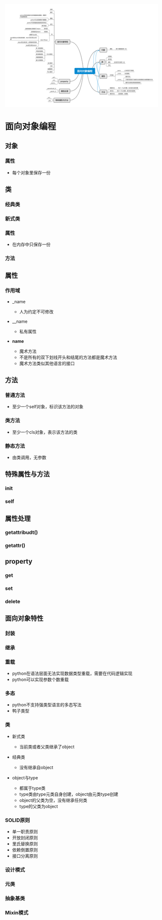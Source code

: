 ![第七周](./img/week07.png)
# 面向对象编程

## 对象

### 属性

- 每个对象里保存一份

## 类

### 经典类

### 新式类

### 属性

- 在内存中只保存一份

### 方法

## 属性

### 作用域

- _name

	- 人为约定不可修改

- __name

	- 私有属性

- __name__

	- 魔术方法
	- 不是所有的双下划线开头和结尾的方法都是魔术方法
	- 魔术方法类似其他语言的接口

## 方法

### 普通方法

- 至少一个self对象，标识该方法的对象

### 类方法

- 至少一个cls对象，表示该方法的类

### 静态方法

- 由类调用，无参数

## 特殊属性与方法

### __init__

### self

## 属性处理

### __getattribudt__()

### __getattr__()

## property

### __get__

### __set__

### __delete__

## 面向对象特性

### 封装

### 继承

### 重载

- python在语法层面无法实现数据类型重载，需要在代码逻辑实现
- python可以实现参数个数重载

### 多态

- python不支持强类型语言的多态写法
- 鸭子类型

### 类

- 新式类

	- 当前类或者父类继承了object

- 经典类

	- 没有继承自object

- object与type

	- 都属于type类
	- type类由type元类自身创建，object由元类type创建
	- object的父类为空，没有继承任何类
	- type的父类为object

### SOLID原则

- 单一职责原则
- 开放封闭原则
- 里氏替换原则
- 依赖倒置原则
- 接口分离原则

### 设计模式

### 元类

### 抽象基类

### Mixin模式

